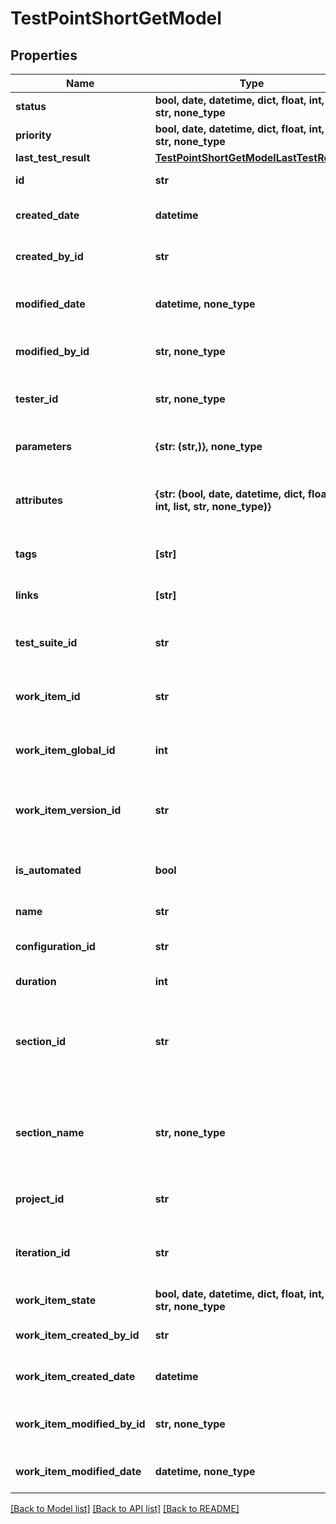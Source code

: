 # TestPointShortGetModel


## Properties
Name | Type | Description | Notes
------------ | ------------- | ------------- | -------------
**status** | **bool, date, datetime, dict, float, int, list, str, none_type** | Status of the test point | 
**priority** | **bool, date, datetime, dict, float, int, list, str, none_type** | Priority of the test point | 
**last_test_result** | [**TestPointShortGetModelLastTestResult**](TestPointShortGetModelLastTestResult.md) |  | 
**id** | **str** | Unique ID of the test point | [optional] 
**created_date** | **datetime** | Creation date of the test point | [optional] 
**created_by_id** | **str** | Unique ID of the test point creator | [optional] 
**modified_date** | **datetime, none_type** | Last modification date of the test point | [optional] 
**modified_by_id** | **str, none_type** | Unique ID of the test point last editor | [optional] 
**tester_id** | **str, none_type** | Unique ID of the test point assigned user | [optional] 
**parameters** | **{str: (str,)}, none_type** | Collection of the test point parameters | [optional] 
**attributes** | **{str: (bool, date, datetime, dict, float, int, list, str, none_type)}** | Collection of attributes of work item the test point represents | [optional] 
**tags** | **[str]** | Collection of the test point tags | [optional] 
**links** | **[str]** | Collection of the test point links | [optional] 
**test_suite_id** | **str** | Unique ID of test suite the test point assigned to | [optional] 
**work_item_id** | **str** | Unique ID of work item the test point represents | [optional] 
**work_item_global_id** | **int** | Global ID of work item the test point represents | [optional] 
**work_item_version_id** | **str** | Unique ID of work item version the test point represents | [optional] 
**is_automated** | **bool** | Indicates if the test point represents an autotest | [optional] 
**name** | **str** | Name of the test point | [optional] 
**configuration_id** | **str** | Unique ID of the test point configuration | [optional] 
**duration** | **int** | Duration of the test point | [optional] 
**section_id** | **str** | Unique ID of section where work item the test point represents is located | [optional] 
**section_name** | **str, none_type** | Name of section where work item the test point represents is located | [optional] 
**project_id** | **str** | Unique ID of the test point project | [optional] 
**iteration_id** | **str** | Unique ID of work item iteration the test point represents | [optional] 
**work_item_state** | **bool, date, datetime, dict, float, int, list, str, none_type** | Work item state | [optional] 
**work_item_created_by_id** | **str** | Unique ID of the work item creator | [optional] 
**work_item_created_date** | **datetime** | Creation date of work item | [optional] 
**work_item_modified_by_id** | **str, none_type** | Unique ID of the work item last editor | [optional] 
**work_item_modified_date** | **datetime, none_type** | Modified date of work item | [optional] 

[[Back to Model list]](../README.md#documentation-for-models) [[Back to API list]](../README.md#documentation-for-api-endpoints) [[Back to README]](../README.md)


